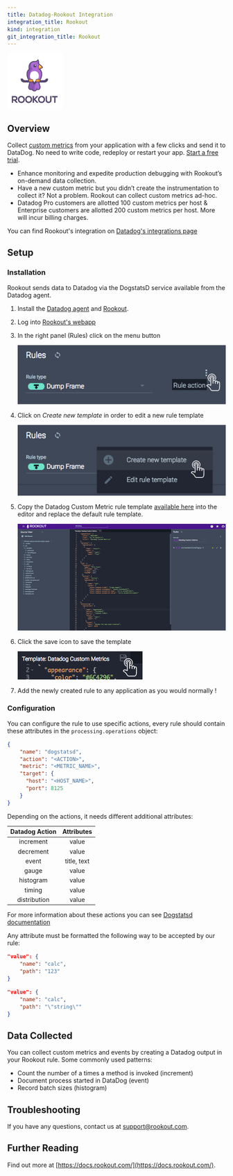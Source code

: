 ```yaml
---
title: Datadog-Rookout Integration
integration_title: Rookout
kind: integration
git_integration_title: Rookout
---
```


![logo](logos/avatars-bot.png)

## Overview

Collect [custom metrics](https://docs.datadoghq.com/getting_started/custom_metrics/) from your application with a few clicks and send it to DataDog. No need to write code, redeploy or restart your app. [Start a free trial](https://www.rookout.com/trial).
* Enhance monitoring and expedite production debugging with Rookout’s on-demand data collection. 
* Have a new custom metric but you didn’t create the instrumentation to collect it? Not a problem. Rookout can collect custom metrics ad-hoc.
* Datadog Pro customers are allotted 100 custom metrics per host & Enterprise customers are allotted 200 custom metrics per host. More will incur billing charges.

You can find Rookout's integration on [Datadog's integrations page](https://docs.datadoghq.com/integrations/rookout/)

## Setup
### Installation
Rookout sends data to Datadog via the DogstatsD service available from the Datadog agent.

1. Install the [Datadog agent](https://docs.datadoghq.com/agent/) and [Rookout](https://docs.rookout.com/docs/getting-started.html).

1. Log into [Rookout's webapp](https://app.rookout.com)

1. In the right panel (Rules) click on the menu button

    ![Rule actions menu](screenshots/click_rule_action.png)

1. Click on *Create new template* in order to edit a new rule template

    ![Create new template button](screenshots/click_new_template.png)

1. Copy the Datadog Custom Metric rule template [available here](rule-template.json) into the editor and replace the default rule template.

    ![Datadog Custom Metric rule template](screenshots/datadog_rule_template.png)

1. Click the save icon to save the template

    ![Click Save Icon](screenshots/click_save.png)

1. Add the newly created rule to any application as you would normally !

### Configuration

You can configure the rule to use specific actions, every rule should contain these attributes in the `processing.operations` object:

```json
{
    "name": "dogstatsd",
    "action": "<ACTION>",
    "metric": "<METRIC_NAME>",
    "target": {
      "host": "<HOST_NAME>",
      "port": 8125
    }
}
```

Depending on the actions, it needs different additional attributes:

| Datadog Action |    Attributes    |
|:--------------:|:-----------:|
|    increment   | value       |
|    decrement   | value       |
|      event     | title, text |
|      gauge     | value       |
|    histogram   | value       |
|     timing     | value       |
|  distribution  | value       |
For more information about these actions you can see [Dogstatsd documentation](https://docs.datadoghq.com/developers/dogstatsd/)

Any attribute must be formatted the following way to be accepted by our rule:

```json
"value": {
    "name": "calc",
    "path": "123"
}
```

```json
"value": {
    "name": "calc",
    "path": "\"string\""
}
```

## Data Collected
You can collect custom metrics and events by creating a Datadog output in your Rookout rule. Some commonly used patterns:
* Count the number of a times a method is invoked (increment)
* Document process started in DataDog (event)
* Record batch sizes (histogram)

## Troubleshooting
If you have any questions, contact us at support@rookout.com.

## Further Reading
Find out more at [https://docs.rookout.com/](https://docs.rookout.com/).
